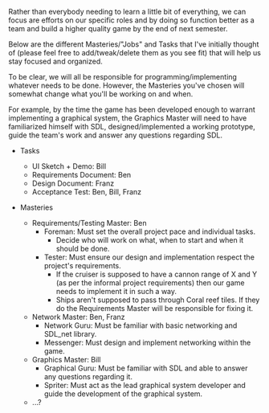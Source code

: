 Rather than everybody needing to learn a little bit of everything, we can focus are efforts on our specific roles and by doing so function better as a team and build a higher quality game by the end of next semester.

Below are the different Masteries/"Jobs" and Tasks that I've initially thought of (please feel free to add/tweak/delete them as you see fit) that will help us stay focused and organized. 

To be clear, we will all be responsible for programming/implementing whatever needs to be done. However, the Masteries you've chosen will somewhat change what you'll be working on and when. 

For example, by the time the game has been developed enough to warrant implementing a graphical system, the Graphics Master will need to have familiarized himself with SDL, designed/implemented a working prototype, guide the team's work and answer any questions regarding SDL.

- Tasks
    - UI Sketch + Demo: Bill
    - Requirements Document: Ben
    - Design Document: Franz
    - Acceptance Test: Ben, Bill, Franz

- Masteries
    - Requirements/Testing Master: Ben
        - Foreman: Must set the overall project pace and individual tasks.
            - Decide who will work on what, when to start and when it should be done.
        - Tester: Must ensure our design and implementation respect the project's requirements.
            - If the cruiser is supposed to have a cannon range of X and Y (as per the informal project requirements) then our game needs to implement it in such a way.
            - Ships aren't supposed to pass through Coral reef tiles. If they do the Requirements Master will be responsible for fixing it.
    - Network Master: Ben, Franz
        - Network Guru: Must be familiar with basic networking and SDL_net library.
        - Messenger: Must design and implement networking within the game.
    - Graphics Master: Bill
        - Graphical Guru: Must be familiar with SDL and able to answer any questions regarding it. 
        - Spriter: Must act as the lead graphical system developer and guide the development of the graphical system.
    - ...?
